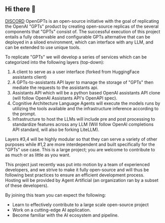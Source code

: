 ## Hi there 👋
[DISCORD](https://discord.com/invite/K9hSNTTB)
OpenGPTs is an open-source initiative with the goal of replicating the OpenAI "GPTs" product by creating open-source replicas of the several components that "GPTs" consist of. The successful execution of this project entails a fully observable and configurable GPTs alternative that can be deployed in a siloed environment, which can interface with any LLM, and can be extended to use unique tools.

To replicate "GPTs" we will develop a series of services which can be categorized into the following layers (top-down):

1. A client to serve as a user interface (forked from HuggingFace assistants client)
2. A GPTs-to-assistants API layer to manage the storage of "GPTs" then mediate the requests to the assistants api.
3. Assistants API which will be a python based OpenAI assistants API clone (will follow OpenAI Assistants API's OpenAPI spec).
4. Cognitive Architecture Language Agents will execute the models runs by utilizing the tools available and the infrastructure inference according to the prompt. 
5. Infrastructure to host the LLMs will include pre and post processing to standardize features across any LLM (Will follow OpenAI completions API standard, will also be forking LiteLLM).

Layers #3,4 will be highly modular so that they can serve a variety of other purposes while #1,2 are more interdependent and built specifically for the "GPTs" use case.
This is a large project; you are welcome to contribute to as much or as little as you want.

This project just recently was put into motion by a team of experienced developers, and we strive to make it fully open-source and will thus be following best practices to ensure an efficient development process. Hosting will be provided by Agent Artificial (an organization ran by a subset of these developers).

By joining this team you can expect the following:

- Learn to effectively contribute to a large scale open-source project
- Work on a cutting-edge AI application.
- Become familiar with the AI ecosystem and pipeline.
<!--

**Here are some ideas to get you started:**

🙋‍♀️ A short introduction - what is your organization all about?
🌈 Contribution guidelines - how can the community get involved?
👩‍💻 Useful resources - where can the community find your docs? Is there anything else the community should know?
🍿 Fun facts - what does your team eat for breakfast?
🧙 Remember, you can do mighty things with the power of [Markdown](https://docs.github.com/github/writing-on-github/getting-started-with-writing-and-formatting-on-github/basic-writing-and-formatting-syntax)
-->
